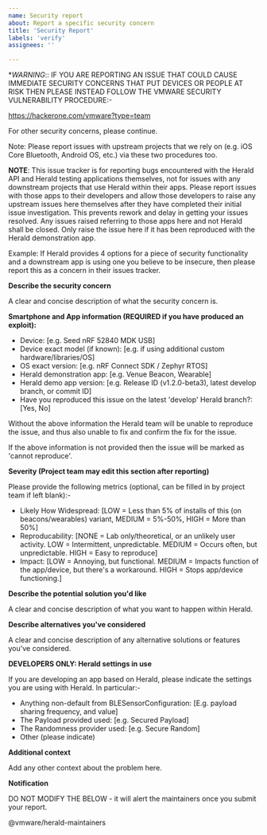 ```yaml
---
name: Security report
about: Report a specific security concern
title: 'Security Report'
labels: 'verify'
assignees: ''

---
```


**WARNING*:: IF YOU ARE REPORTING AN ISSUE THAT COULD CAUSE
IMMEDIATE SECURITY CONCERNS THAT PUT DEVICES OR PEOPLE AT RISK THEN
PLEASE INSTEAD FOLLOW THE VMWARE SECURITY VULNERABILITY PROCEDURE:-

https://hackerone.com/vmware?type=team

For other security concerns, please continue.

Note: Please report issues with upstream projects that we rely on (e.g. iOS Core Bluetooth, Android OS, etc.) via these two procedures too.

**NOTE**: This issue tracker is for reporting bugs encountered with the
Herald API and Herald testing applications themselves, not for issues with any downstream
projects that use Herald within their apps. Please report issues with those apps to their
developers and allow those developers to raise any upstream issues
here themselves after they have completed their initial issue investigation. This prevents
rework and delay in getting your issues resolved. Any issues
raised referring to those apps here and not Herald shall be closed. Only raise the issue here if it
has been reproduced with the Herald demonstration app.

Example: If Herald provides 4 options for a piece of security functionality and a downstream app
is using one you believe to be insecure, then please report this as a concern in their issues tracker.

**Describe the security concern**

A clear and concise description of what the security concern is.

**Smartphone and App information (REQUIRED if you have produced an exploit):**

- Device: [e.g. Seed nRF 52840 MDK USB]
- Device exact model (if known): [e.g. if using additional custom hardware/libraries/OS] 
- OS exact version: [e.g. nRF Connect SDK / Zephyr RTOS]
- Herald demonstration app: [e.g. Venue Beacon, Wearable]
- Herald demo app version: [e.g. Release ID (v1.2.0-beta3), latest develop branch, or commit ID]
- Have you reproduced this issue on the latest 'develop' Herald branch?: [Yes, No]

Without the above information the Herald team will be unable to reproduce 
the issue, and thus also unable to fix and confirm the fix for the issue.

If the above information is not provided then the issue will be marked
as 'cannot reproduce'.

**Severity (Project team may edit this section after reporting)**

Please provide the following metrics (optional, can be filled in by project team if left blank):-

- Likely How Widespread: [LOW = Less than 5% of installs of this (on beacons/wearables) variant, MEDIUM = 5%-50%, HIGH = More than 50%]
- Reproducability: [NONE = Lab only/theoretical, or an unlikely user activity. LOW = Intermittent, unpredictable. MEDIUM = Occurs often, but unpredictable. HIGH = Easy to reproduce]
- Impact: [LOW = Annoying, but functional. MEDIUM = Impacts function of the app/device, but there's a workaround. HIGH = Stops app/device functioning.]

**Describe the potential solution you'd like**

A clear and concise description of what you want to happen within Herald.

**Describe alternatives you've considered**

A clear and concise description of any alternative solutions or features you've considered.

**DEVELOPERS ONLY: Herald settings in use**

If you are developing an app based on Herald, please indicate the settings you are using
with Herald. In particular:-

- Anything non-default from BLESensorConfiguration: [E.g. payload sharing frequency, and value]
- The Payload provided used: [e.g. Secured Payload]
- The Randomness provider used: [e.g. Secure Random]
- Other (please indicate)

**Additional context**

Add any other context about the problem here.

**Notification**

DO NOT MODIFY THE BELOW - it will alert the maintainers once you submit your report.

@vmware/herald-maintainers

